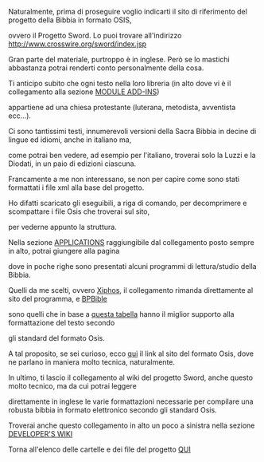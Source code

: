 Naturalmente, prima di proseguire voglio indicarti il sito di riferimento del progetto della Bibbia in formato OSIS,

ovvero il Progetto Sword. Lo puoi trovare all'indirizzo http://www.crosswire.org/sword/index.jsp

Gran parte del materiale, purtroppo è in inglese. Però se lo mastichi abbastanza potrai renderti conto personalmente della cosa.

Ti anticipo subito che ogni testo nella loro libreria (in alto dove vi è il collegamento alla sezione [MODULE ADD-INS](http://www.crosswire.org/sword/modules/index.jsp))

appartiene ad una chiesa protestante (luterana, metodista, avventista ecc...).

Ci sono tantissimi testi, innumerevoli versioni della Sacra Bibbia in decine di lingue ed idiomi, anche in italiano ma,

come potrai ben vedere, ad esempio per l'italiano, troverai solo la Luzzi e la Diodati, in un paio di edizioni ciascuna.

Francamente a me non interessano, se non per capire come sono stati formattati i file xml alla base del progetto.

Ho difatti scaricato gli eseguibili, a riga di comando, per decomprimere e scompattare i file Osis che troverai sul sito,

per vederne appunto la struttura.

Nella sezione [APPLICATIONS](http://www.crosswire.org/applications.jsp) raggiungibile dal collegamento posto sempre in alto, potrai giungere alla pagina

dove in poche righe sono presentati alcuni programmi di lettura/studio della Bibbia.

Quelli da me scelti, ovvero [Xiphos](http://xiphos.org/), il collegamento rimanda direttamente al sito del programma, e [BPBible](http://bpbible.com/)

sono quelli che in base a [questa tabella](https://wiki.crosswire.org/Choosing_a_SWORD_program) hanno il miglior supporto alla formattazione del testo secondo

gli standard del formato Osis.

A tal proposito, se sei curioso, ecco [qui](https://ebible.org/osis/) il link al sito del formato Osis, dove ne parlano in maniera molto tecnica, naturalmente.

In ultimo, ti lascio il collegamento al wiki del progetto Sword, anche questo molto tecnico, ma da cui potrai leggere

direttamente in inglese le varie formattazioni necessarie per compilare una robusta bibbia in formato elettronico secondo gli standard Osis.

Troverai anche questo collegamento in alto un poco a sinistra nella sezione [DEVELOPER'S WIKI](https://wiki.crosswire.org/)

Torna all'elenco delle cartelle e dei file del progetto [QUI](https://github.com/EmanueleTinari/OsisITA_LAT)
